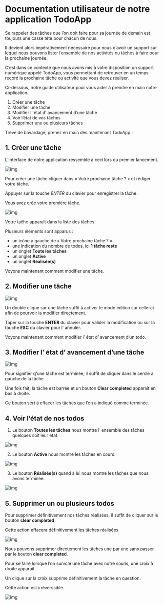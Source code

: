 # Documentation utilisateur de notre application TodoApp



Se rappeler des tâches que l’on doit faire pour sa journée de demain est toujours une casse tête pour chacun de nous. 

Il devient alors impérativement nécessaire pour nous d’avoir un support sur lequel nous pouvons lister l’ensemble de nos activités ou tâches à faire pour la prochaine journée.
 
C’est dans ce contexte que nous avons mis à votre disposition un support numérique appelé TodoApp, vous permettant de retrouver en un temps record la prochaine tâche ou activité que vous devez réaliser. 

Ci-dessous, notre guide utilisateur pour vous aider à prendre en main notre application.
1. Créer une tâche
2. Modifier une tâche
3. Modifier l’ état d’ avancement d’une tâche
4. Voir l’état de vos tâches
5. Supprimer une ou plusieurs  tâches

Trève de bavardage, prenez en main dès maintenant TodoApp :

## 1. Créer une tâche

L’interface de notre application ressemble à ceci lors du premier lancement.

![img](assets/doc_utilisateur_interface_accueil.png)

Pour créer une tâche cliquer dans « Votre prochaine tâche ? » et rédiger votre tâche.

Appuyer sur la touche _ENTER_ du clavier pour enregistrer la tâche.

Vous avez créé votre première tâche.

![img](assets/doc_utilisateur_1er_tache.png)

Votre taĉhe apparaît dans la liste des tâches.

Plusieurs éléments sont apparus :
+ un icône à gauche de « Votre prochaine tâche ? »
+ une indication du nombre de todos, ici __1 tâche reste__
+ un onglet __Toute les tâches__
+ un onglet __Active__
+ un onglet __Réalisée(s)__

Voyons maintenant comment modifier une tâche.


## 2. Modifier une tâche

![img](assets/doc_utilisateur_edit_tache.png)

Un double clique sur une tâche suffit à activer le mode édition sur celle-ci afin de pourvoir la modifier directement.

Taper sur la touche __ENTER__ du clavier pour valider la modification ou sur la touche __ESC__ du clavier pour l' annuler.

Voyons  maintenant comment modifier l’ état d’ avancement d’un todo.


## 3. Modifier l’ état d’ avancement d’une tâche

![img](assets/doc_utilisateur_avancement_todo.png)

Pour signifier q'une tâche est terminée, il suffit de cliquer dans le cercle à gauche de la tâche.

Une fois fait, la tâche est barrée et un bouton __Clear completed__ apparaît en bas à droite. 

Ce bouton sert à effacer les tâches que l’on a indiqué comme terminée.


## 4. Voir l’état de nos todos

1. Le bouton __Toutes les tâches__ nous montre l’ ensemble des tâches quelques soit leur état.

![img](assets/doc_utilisateur_all_tache.png)

2. Le bouton __Active__ nous montre les tâches en cours.

![img](assets/doc_utilisateur_active_tache.png)

3. Le bouton __Réalisée(s)__ quand à lui nous montre les tâches que nous avons terminée.

![img](assets/doc_utilisateur_completed_tache.png)


## 5. Supprimer un ou plusieurs todos

Pour supprimer définitivement nos tâches réalisées, il suffit de cliquer sur le bouton __clear completed__ .

Cette action effacera définitivement les tâches réalisées.

![img](assets/doc_utilisateur_clearcompleted_tache.png)

Nous pouvons supprimer directement les tâches une par une sans passer par le bouton __clear completed__. 

Pour se faire lorsque l’on survole une tâche avec notre souris, une croix à droite apparaît.

Un clique sur la croix supprime définitivement la tâche en question. 

Cette action est irréverssible.

![img](assets/doc_utilisateur_croix_tache.png)






